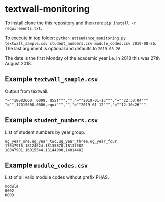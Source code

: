 # textwall-monitoring

To install clone the this repository and then run: `pip install -r requirements.txt`.

To execute in top folder: `python attendance_monitoring.py textwall_sample.csv student_numbers.csv module_codes.csv 2019-08-26`. The last argument is optional and defaults to `2019-08-26`.

The date is the first Monday of the academic year i.e. in 2018 this was 27th August 2018.

## Example `textwall_sample.csv`

Output from textwall.

```csv
"=""18082660, 0009, Q5ST""","","=""2019-01-13""","=""22:30:04"""
"="",17019608,0006,equi""","","=""2019-01-12""","=""12:10:26"""
```

## Example `student_numbers.csv`

List of student numbers by year group.

```csv
ug_year_one,ug_year_two,ug_year_three,ug_year_four
17047916,18124624,18135870,18137582
18047901,16015544,18144908,14014482

```

## Example `module_codes.csv`

List of all valid module codes without prefix PHAS.

```csv
module
0002
0003
```
